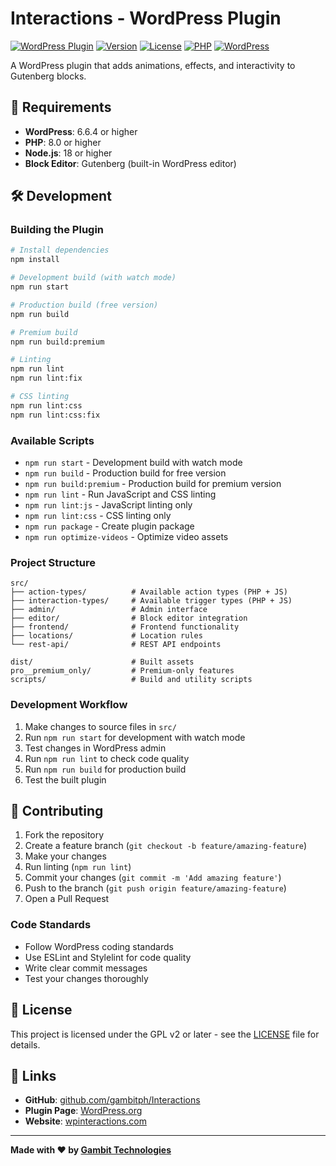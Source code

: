 # Interactions - WordPress Plugin

[![WordPress Plugin](https://img.shields.io/badge/WordPress-Plugin-blue.svg)](https://wordpress.org/plugins/interactions/)
[![Version](https://img.shields.io/badge/version-1.3.0-green.svg)](https://wordpress.org/plugins/interactions/)
[![License](https://img.shields.io/badge/license-GPL%20v2%2B-red.svg)](https://www.gnu.org/licenses/gpl-2.0.html)
[![PHP](https://img.shields.io/badge/PHP-8.0%2B-purple.svg)](https://php.net/)
[![WordPress](https://img.shields.io/badge/WordPress-6.6.4%2B-blue.svg)](https://wordpress.org/)

A WordPress plugin that adds animations, effects, and interactivity to Gutenberg blocks.

## 🔧 Requirements

- **WordPress**: 6.6.4 or higher
- **PHP**: 8.0 or higher
- **Node.js**: 18 or higher
- **Block Editor**: Gutenberg (built-in WordPress editor)

## 🛠️ Development

### Building the Plugin
```bash
# Install dependencies
npm install

# Development build (with watch mode)
npm run start

# Production build (free version)
npm run build

# Premium build
npm run build:premium

# Linting
npm run lint
npm run lint:fix

# CSS linting
npm run lint:css
npm run lint:css:fix
```

### Available Scripts
- `npm run start` - Development build with watch mode
- `npm run build` - Production build for free version
- `npm run build:premium` - Production build for premium version
- `npm run lint` - Run JavaScript and CSS linting
- `npm run lint:js` - JavaScript linting only
- `npm run lint:css` - CSS linting only
- `npm run package` - Create plugin package
- `npm run optimize-videos` - Optimize video assets

### Project Structure
```
src/
├── action-types/          # Available action types (PHP + JS)
├── interaction-types/     # Available trigger types (PHP + JS)
├── admin/                 # Admin interface
├── editor/                # Block editor integration
├── frontend/              # Frontend functionality
├── locations/             # Location rules
└── rest-api/              # REST API endpoints

dist/                      # Built assets
pro__premium_only/         # Premium-only features
scripts/                   # Build and utility scripts
```

### Development Workflow
1. Make changes to source files in `src/`
2. Run `npm run start` for development with watch mode
3. Test changes in WordPress admin
4. Run `npm run lint` to check code quality
5. Run `npm run build` for production build
6. Test the built plugin

## 🤝 Contributing

1. Fork the repository
2. Create a feature branch (`git checkout -b feature/amazing-feature`)
3. Make your changes
4. Run linting (`npm run lint`)
5. Commit your changes (`git commit -m 'Add amazing feature'`)
6. Push to the branch (`git push origin feature/amazing-feature`)
7. Open a Pull Request

### Code Standards
- Follow WordPress coding standards
- Use ESLint and Stylelint for code quality
- Write clear commit messages
- Test your changes thoroughly

## 📄 License

This project is licensed under the GPL v2 or later - see the [LICENSE](LICENSE) file for details.

## 🔗 Links

- **GitHub**: [github.com/gambitph/Interactions](https://github.com/gambitph/Interactions)
- **Plugin Page**: [WordPress.org](https://wordpress.org/plugins/interactions/)
- **Website**: [wpinteractions.com](https://wpinteractions.com/)

---

**Made with ❤️ by [Gambit Technologies](http://gambit.ph)**

